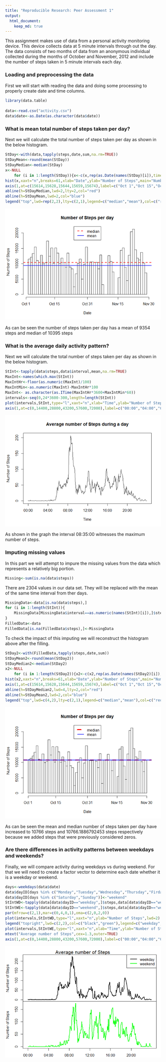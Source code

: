 ```yaml
---
title: "Reproducible Research: Peer Assessment 1"
output: 
  html_document:
    keep_md: true
---
```

This assignment makes use of data from a personal activity monitoring device. This device collects data at 5 minute intervals through out the day. The data consists of two months of data from an anonymous individual collected during the months of October and November, 2012 and include the number of steps taken in 5 minute intervals each day.

### Loading and preprocessing the data
First we will start with reading the data and doing some processing to properly create date and time columns.

```r
library(data.table)

data<-read.csv("activity.csv")
data$date<-as.Date(as.character(data$date))
```



### What is mean total number of steps taken per day?
Next we will calculate the total number of steps taken per day as shown in the below histogram.

```r
StDay<-with(data,tapply(steps,date,sum,na.rm=TRUE))
StDayMean<-round(mean(StDay))
StDayMedian<-median(StDay)
x<-NULL
    for (i in 1:length(StDay)){x<-c(x,rep(as.Date(names(StDay)[i]),times=StDay[i]))}
hist(x,xaxt="n",breaks=61,xlab="Date",ylab="Number of Steps",main="Number of Steps per day")
axis(1,at=c(15614,15628,15644,15659,15674),label=c("Oct 1","Oct 15","Oct 31","Nov 15","Nov 30"))
abline(h=StDayMedian,lwd=2,lty=2,col="red")
abline(h=StDayMean,lwd=2,col="blue")
legend("top",lwd=rep(2,2),lty=c(2,1),legend=c("median","mean"),col=c("red","blue"))
```

![](PA1_template_files/figure-html/unnamed-chunk-2-1.png)<!-- -->

As can be seen the number of steps taken per day has a mean of 9354 steps and median of 10395 steps



### What is the average daily activity pattern?
Next we will calculate the total number of steps taken per day as shown in the below histogram.

```r
StInt<-tapply(data$steps,data$interval,mean,na.rm=TRUE)
MaxInt<-names(which.max(StInt))
MaxIntHr<-floor(as.numeric(MaxInt)/100)
MaxIntMin<-as.numeric(MaxInt)-MaxIntHr*100
MaxInt<- as.character(as.ITime(MaxIntHr*3600+MaxIntMin*60))
intervals<-seq(0,24*3600-300,length=length(StInt))
plot(intervals,StInt,type="l",xaxt="n",xlab="Time",ylab="Number of Steps",main="Average number of Steps during a day")
axis(1,at=c(0,14400,28800,43200,57600,72000),label=c("00:00","04:00","08:00","12:00","16:00","20:00"))
```

![](PA1_template_files/figure-html/unnamed-chunk-3-1.png)<!-- -->

As shown in the graph the interval 08:35:00 witnesses the maximum number of steps.



### Imputing missing values
In this part we will attempt to impure the missing values from the data which represents a relatively big portion.

```r
Missing<-sum(is.na(data$steps))
```
There are 2304 values in our data set. They will be replaced with the mean of the same time interval from ther days.

```r
MissingData<-data[is.na(data$steps),]
for (i in 1:length(StInt)){
    MissingData[MissingData$interval==as.numeric(names(StInt)[i]),]$steps<-StInt[i]
}
FilledData<-data
FilledData[is.na(FilledData$steps),]<-MissingData
```

To check the impact of this imputing we will reconstruct the histogram above after the filling.


```r
StDay2<-with(FilledData,tapply(steps,date,sum))
StDayMean2<-round(mean(StDay2))
StDayMedian2<-median(StDay2)
x2<-NULL
    for (i in 1:length(StDay2)){x2<-c(x2,rep(as.Date(names(StDay2)[i]),times=StDay2[i]))}
hist(x2,xaxt="n",breaks=61,xlab="Date",ylab="Number of Steps",main="Number of Steps per day")
axis(1,at=c(15614,15628,15644,15659,15674),label=c("Oct 1","Oct 15","Oct 31","Nov 15","Nov 30"))
abline(h=StDayMedian2,lwd=4,lty=2,col="red")
abline(h=StDayMean2,lwd=2,col="blue")
legend("top",lwd=c(4,2),lty=c(2,1),legend=c("median","mean"),col=c("red","blue"))
```

![](PA1_template_files/figure-html/unnamed-chunk-6-1.png)<!-- -->

As can be seen the mean and median number of steps taken per day have increased to 10766 steps and 10766.1886792453 steps respectively because we added steps that were previously considered zeros.

### Are there differences in activity patterns between weekdays and weekends?
Finally, we will compare activity during weekdays vs during weekend.
For that we will need to create a factor vector to determine each date whether it is a weekday or weekend.


```r
days<-weekdays(data$date)
data$dayID[days %in% c("Monday","Tuesday","Wednesday","Thursday","Firday")]<-"weekday"
data$dayID[days %in% c("Saturday","Sunday")]<-"weekend"
StIntWD<-tapply(data[data$dayID=="weekday",]$steps,data[data$dayID=="weekday",]$interval,mean,na.rm=TRUE)
StIntWE<-tapply(data[data$dayID=="weekend",]$steps,data[data$dayID=="weekend",]$interval,mean,na.rm=TRUE)
par(mfrow=c(2,1),mar=c(0,4,0,1),oma=c(2,0,2,0))
plot(intervals,StIntWD,type="l",xaxt="n",ylab="Number of Steps",lwd=2)
legend("topright",lwd=c(2,2),col=c("black","green"),legend=c("weekday","weekend"))
plot(intervals,StIntWE,type="l",xaxt="n",xlab="Time",ylab="Number of Steps",lwd=2,col="green")
mtext("Average number of Steps",cex=1.3,outer=TRUE)
axis(1,at=c(0,14400,28800,43200,57600,72000),label=c("00:00","04:00","08:00","12:00","16:00","20:00"))
```

![](PA1_template_files/figure-html/unnamed-chunk-7-1.png)<!-- -->

